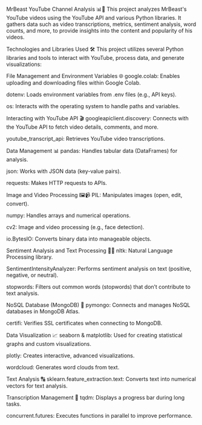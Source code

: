 MrBeast YouTube Channel Analysis 📊🎥
This project analyzes MrBeast's YouTube videos using the YouTube API and various Python libraries. It gathers data such as video transcriptions, metrics, sentiment analysis, word counts, and more, to provide insights into the content and popularity of his videos.

Technologies and Libraries Used 🛠️
This project utilizes several Python libraries and tools to interact with YouTube, process data, and generate visualizations:

File Management and Environment Variables 🌐
google.colab: Enables uploading and downloading files within Google Colab.

dotenv: Loads environment variables from .env files (e.g., API keys).

os: Interacts with the operating system to handle paths and variables.

Interacting with YouTube API 🎬
googleapiclient.discovery: Connects with the YouTube API to fetch video details, comments, and more.

youtube_transcript_api: Retrieves YouTube video transcriptions.

Data Management 📊
pandas: Handles tabular data (DataFrames) for analysis.

json: Works with JSON data (key-value pairs).

requests: Makes HTTP requests to APIs.

Image and Video Processing 🖼️📹
PIL: Manipulates images (open, edit, convert).

numpy: Handles arrays and numerical operations.

cv2: Image and video processing (e.g., face detection).

io.BytesIO: Converts binary data into manageable objects.

Sentiment Analysis and Text Processing 🧠💬
nltk: Natural Language Processing library.

SentimentIntensityAnalyzer: Performs sentiment analysis on text (positive, negative, or neutral).

stopwords: Filters out common words (stopwords) that don’t contribute to text analysis.

NoSQL Database (MongoDB) 💾
pymongo: Connects and manages NoSQL databases in MongoDB Atlas.

certifi: Verifies SSL certificates when connecting to MongoDB.

Data Visualization 📈
seaborn & matplotlib: Used for creating statistical graphs and custom visualizations.

plotly: Creates interactive, advanced visualizations.

wordcloud: Generates word clouds from text.

Text Analysis 🔠
sklearn.feature_extraction.text: Converts text into numerical vectors for text analysis.

Transcription Management 📝
tqdm: Displays a progress bar during long tasks.

concurrent.futures: Executes functions in parallel to improve performance.
